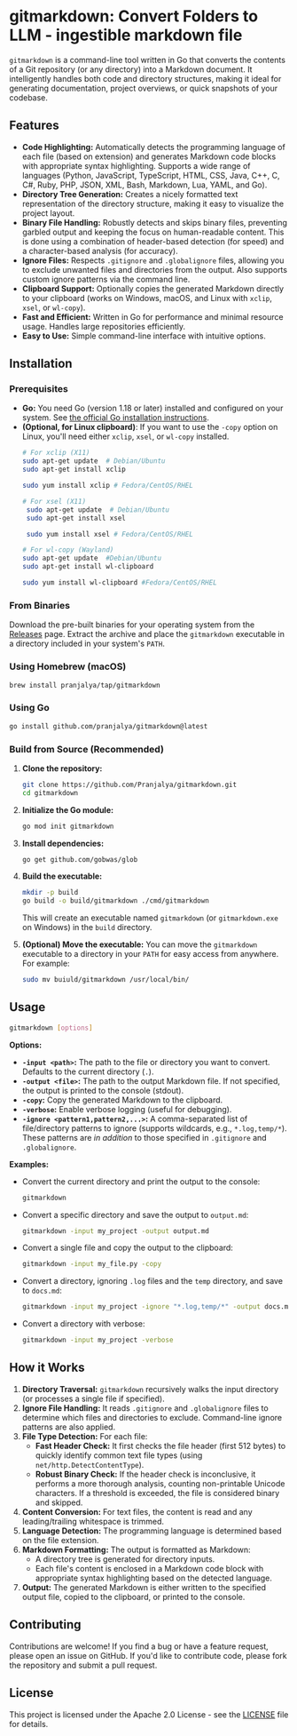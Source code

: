 # gitmarkdown: Convert Folders to LLM - ingestible markdown file

`gitmarkdown` is a command-line tool written in Go that converts the contents of a Git repository (or any directory) into a Markdown document.  It intelligently handles both code and directory structures, making it ideal for generating documentation, project overviews, or quick snapshots of your codebase.

## Features

*   **Code Highlighting:**  Automatically detects the programming language of each file (based on extension) and generates Markdown code blocks with appropriate syntax highlighting.  Supports a wide range of languages (Python, JavaScript, TypeScript, HTML, CSS, Java, C++, C, C#, Ruby, PHP, JSON, XML, Bash, Markdown, Lua, YAML, and Go).
*   **Directory Tree Generation:** Creates a nicely formatted text representation of the directory structure, making it easy to visualize the project layout.
*   **Binary File Handling:**  Robustly detects and skips binary files, preventing garbled output and keeping the focus on human-readable content.  This is done using a combination of header-based detection (for speed) and a character-based analysis (for accuracy).
*   **Ignore Files:**  Respects `.gitignore` and `.globalignore` files, allowing you to exclude unwanted files and directories from the output.  Also supports custom ignore patterns via the command line.
*   **Clipboard Support:**  Optionally copies the generated Markdown directly to your clipboard (works on Windows, macOS, and Linux with `xclip`, `xsel`, or `wl-copy`).
*   **Fast and Efficient:**  Written in Go for performance and minimal resource usage.  Handles large repositories efficiently.
*   **Easy to Use:**  Simple command-line interface with intuitive options.

## Installation

### Prerequisites

*   **Go:** You need Go (version 1.18 or later) installed and configured on your system.  See [the official Go installation instructions](https://go.dev/doc/install).
* **(Optional, for Linux clipboard)**: If you want to use the `-copy` option on Linux, you'll need either `xclip`, `xsel`, or `wl-copy` installed.
   ```bash
   # For xclip (X11)
   sudo apt-get update  # Debian/Ubuntu
   sudo apt-get install xclip

   sudo yum install xclip # Fedora/CentOS/RHEL

   # For xsel (X11)
    sudo apt-get update  # Debian/Ubuntu
    sudo apt-get install xsel

    sudo yum install xsel # Fedora/CentOS/RHEL

   # For wl-copy (Wayland)
   sudo apt-get update  #Debian/Ubuntu
   sudo apt-get install wl-clipboard

   sudo yum install wl-clipboard #Fedora/CentOS/RHEL
   ```

### From Binaries

Download the pre-built binaries for your operating system from the [Releases](https://github.com/pranjalya/gitmarkdown/releases) page.  Extract the archive and place the `gitmarkdown` executable in a directory included in your system's `PATH`.

### Using Homebrew (macOS)

```bash
brew install pranjalya/tap/gitmarkdown
```

### Using Go

```bash
go install github.com/pranjalya/gitmarkdown@latest
```

### Build from Source (Recommended)

1.  **Clone the repository:**

    ```bash
    git clone https://github.com/Pranjalya/gitmarkdown.git
    cd gitmarkdown
    ```
2.  **Initialize the Go module:**

    ```bash
    go mod init gitmarkdown
    ```

3.  **Install dependencies:**
    ```bash
    go get github.com/gobwas/glob
    ```

4.  **Build the executable:**

    ```bash
    mkdir -p build
    go build -o build/gitmarkdown ./cmd/gitmarkdown
    ```

    This will create an executable named `gitmarkdown` (or `gitmarkdown.exe` on Windows) in the `build` directory.

5.  **(Optional) Move the executable:**  You can move the `gitmarkdown` executable to a directory in your `PATH` for easy access from anywhere.  For example:

    ```bash
    sudo mv buiuld/gitmarkdown /usr/local/bin/
    ```

## Usage

```bash
gitmarkdown [options]
```

**Options:**

*   **`-input <path>`:**  The path to the file or directory you want to convert.  Defaults to the current directory (`.`).
*   **`-output <file>`:**  The path to the output Markdown file.  If not specified, the output is printed to the console (stdout).
*   **`-copy`:**  Copy the generated Markdown to the clipboard.
*   **`-verbose`:**  Enable verbose logging (useful for debugging).
*   **`-ignore <pattern1,pattern2,...>`:**  A comma-separated list of file/directory patterns to ignore (supports wildcards, e.g., `*.log,temp/*`).  These patterns are *in addition* to those specified in `.gitignore` and `.globalignore`.

**Examples:**

*   Convert the current directory and print the output to the console:

    ```bash
    gitmarkdown
    ```

*   Convert a specific directory and save the output to `output.md`:

    ```bash
    gitmarkdown -input my_project -output output.md
    ```

*   Convert a single file and copy the output to the clipboard:

    ```bash
    gitmarkdown -input my_file.py -copy
    ```

*   Convert a directory, ignoring `.log` files and the `temp` directory, and save to `docs.md`:

    ```bash
    gitmarkdown -input my_project -ignore "*.log,temp/*" -output docs.md
    ```

*  Convert a directory with verbose:
    ```bash
    gitmarkdown -input my_project -verbose
    ```
## How it Works

1.  **Directory Traversal:**  `gitmarkdown` recursively walks the input directory (or processes a single file if specified).
2.  **Ignore File Handling:**  It reads `.gitignore` and `.globalignore` files to determine which files and directories to exclude.  Command-line ignore patterns are also applied.
3.  **File Type Detection:** For each file:
    *   **Fast Header Check:** It first checks the file header (first 512 bytes) to quickly identify common text file types (using `net/http.DetectContentType`).
    *   **Robust Binary Check:** If the header check is inconclusive, it performs a more thorough analysis, counting non-printable Unicode characters.  If a threshold is exceeded, the file is considered binary and skipped.
4.  **Content Conversion:** For text files, the content is read and any leading/trailing whitespace is trimmed.
5.  **Language Detection:** The programming language is determined based on the file extension.
6.  **Markdown Formatting:**  The output is formatted as Markdown:
    *   A directory tree is generated for directory inputs.
    *   Each file's content is enclosed in a Markdown code block with appropriate syntax highlighting based on the detected language.
7.  **Output:** The generated Markdown is either written to the specified output file, copied to the clipboard, or printed to the console.

## Contributing

Contributions are welcome!  If you find a bug or have a feature request, please open an issue on GitHub.  If you'd like to contribute code, please fork the repository and submit a pull request.

## License

This project is licensed under the Apache 2.0 License - see the [LICENSE](LICENSE) file for details.